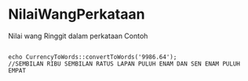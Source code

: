 # NilaiWangPerkataan
Nilai wang Ringgit dalam perkataan
Contoh

<code>
echo CurrencyToWords::convertToWords('9986.64');
//SEMBILAN RIBU SEMBILAN RATUS LAPAN PULUH ENAM DAN SEN ENAM PULUH EMPAT
</code>
